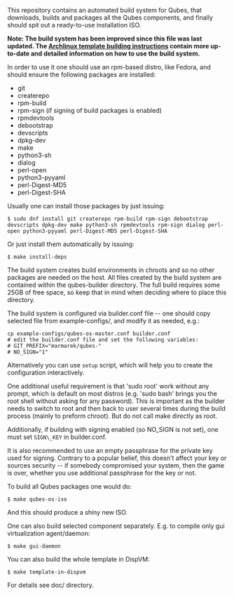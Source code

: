 This repository contains an automated build system for Qubes, that downloads,
builds and packages all the Qubes components, and finally should spit out a
ready-to-use installation ISO.

**Note: The build system has been improved since this file was last updated. The [Archlinux template building instructions](https://www.qubes-os.org/doc/building-archlinux-template/) contain more up-to-date and detailed information on how to use the build system.**

In order to use it one should use an rpm-based distro, like Fedora,
and should ensure the following packages are installed:

* git
* createrepo
* rpm-build
* rpm-sign (if signing of build packages is enabled)
* rpmdevtools
* debootstrap
* devscripts
* dpkg-dev
* make 
* python3-sh
* dialog
* perl-open
* python3-pyyaml
* perl-Digest-MD5
* perl-Digest-SHA

Usually one can install those packages by just issuing:

    $ sudo dnf install git createrepo rpm-build rpm-sign debootstrap devscripts dpkg-dev make python3-sh rpmdevtools rpm-sign dialog perl-open python3-pyyaml perl-Digest-MD5 perl-Digest-SHA
    
Or just install them automatically by issuing:

    $ make install-deps

The build system creates build environments in chroots and so no other
packages are needed on the host. All files created by the build system
are contained within the qubes-builder directory. The full build
requires some 25GB of free space, so keep that in mind when deciding
where to place this directory.

The build system is configured via builder.conf file -- one should
copy selected file from example-configs/, and modify it as needed,
e.g.:

    cp example-configs/qubes-os-master.conf builder.conf 
    # edit the builder.conf file and set the following variables: 
    # GIT_PREFIX="marmarek/qubes-" 
    # NO_SIGN="1"

Alternatively you can use `setup` script, which will help you to create the
configuration interactively.

One additional useful requirement is that 'sudo root' work without any
prompt, which is default on most distros (e.g. 'sudo bash' brings you
the root shell without asking for any password). This is important as
the builder needs to switch to root and then back to user several
times during the build process (mainly to preform chroot). But do not call make
directly as root.

Additionally, if building with signing enabled (so NO\_SIGN is not
set), one must set `SIGN\_KEY` in builder.conf.

It is also recommended to use an empty passphrase for the private key
used for signing. Contrary to a popular belief, this doesn't affect
your key or sources security -- if somebody compromised your system,
then the game is over, whether you use additional passphrase for the
key or not.

To build all Qubes packages one would do:

    $ make qubes-os-iso

And this should produce a shiny new ISO.

One can also build selected component separately. E.g. to compile only
gui virtualization agent/daemon:

    $ make gui-daemon

You can also build the whole template in DispVM:

    $ make template-in-dispvm

For details see doc/ directory.
